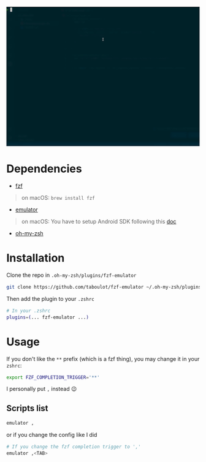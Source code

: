 ![Example usage](https://raw.githubusercontent.com/taboulot/fzf-emulator/master/example.gif)

# Dependencies

- [fzf](https://github.com/junegunn/fzf)

> on macOS: `brew install fzf`

- [emulator](https://developer.android.com/studio/run/emulator-commandline)

> on macOS: You have to setup Android SDK following this [doc](https://developer.android.com/about/versions/12/setup-sdk)

- [oh-my-zsh](https://github.com/robbyrussell/oh-my-zsh)

# Installation

Clone the repo in `.oh-my-zsh/plugins/fzf-emulator`

```bash
git clone https://github.com/taboulot/fzf-emulator ~/.oh-my-zsh/plugins/fzf-emulator
```

Then add the plugin to your `.zshrc`

```bash
# In your .zshrc
plugins=(... fzf-emulator ...)
```

# Usage

If you don't like the `**` prefix (which is a fzf thing), you may change it in your `zshrc`:

```bash
export FZF_COMPLETION_TRIGGER='**'
```

I personally put `,` instead :wink:

## Scripts list

```bash
emulator ,
```

or if you change the config like I did

```bash
# If you change the fzf completion trigger to ','
emulator ,<TAB>
```
